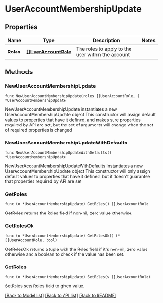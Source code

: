 # UserAccountMembershipUpdate

## Properties

Name | Type | Description | Notes
------------ | ------------- | ------------- | -------------
**Roles** | [**[]UserAccountRole**](UserAccountRole.md) | The roles to apply to the user within the account | 

## Methods

### NewUserAccountMembershipUpdate

`func NewUserAccountMembershipUpdate(roles []UserAccountRole, ) *UserAccountMembershipUpdate`

NewUserAccountMembershipUpdate instantiates a new UserAccountMembershipUpdate object
This constructor will assign default values to properties that have it defined,
and makes sure properties required by API are set, but the set of arguments
will change when the set of required properties is changed

### NewUserAccountMembershipUpdateWithDefaults

`func NewUserAccountMembershipUpdateWithDefaults() *UserAccountMembershipUpdate`

NewUserAccountMembershipUpdateWithDefaults instantiates a new UserAccountMembershipUpdate object
This constructor will only assign default values to properties that have it defined,
but it doesn't guarantee that properties required by API are set

### GetRoles

`func (o *UserAccountMembershipUpdate) GetRoles() []UserAccountRole`

GetRoles returns the Roles field if non-nil, zero value otherwise.

### GetRolesOk

`func (o *UserAccountMembershipUpdate) GetRolesOk() (*[]UserAccountRole, bool)`

GetRolesOk returns a tuple with the Roles field if it's non-nil, zero value otherwise
and a boolean to check if the value has been set.

### SetRoles

`func (o *UserAccountMembershipUpdate) SetRoles(v []UserAccountRole)`

SetRoles sets Roles field to given value.



[[Back to Model list]](../README.md#documentation-for-models) [[Back to API list]](../README.md#documentation-for-api-endpoints) [[Back to README]](../README.md)


